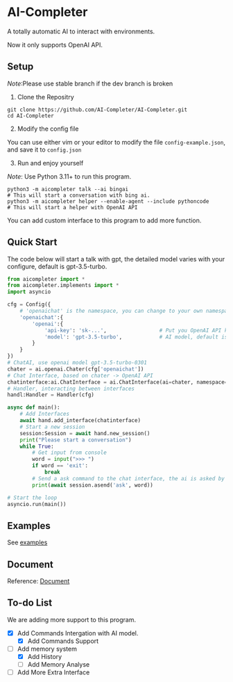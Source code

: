 # AI-Completer

A totally automatic AI to interact with environments.

Now it only supports OpenAI API.

## Setup

*Note*:Please use stable branch if the dev branch is broken

1. Clone the Repositry

```shell
git clone https://github.com/AI-Completer/AI-Completer.git
cd AI-Completer
```

2. Modify the config file

You can use either vim or your editor to modify the file `config-example.json`, and save it to `config.json`

3. Run and enjoy yourself

*Note*: Use Python 3.11+ to run this program.

```shell
python3 -m aicompleter talk --ai bingai
# This will start a conversation with bing ai.
python3 -m aicompleter helper --enable-agent --include pythoncode
# This will start a helper with OpenAI API
```

You can add custom interface to this program to add more function.

## Quick Start

The code below will start a talk with gpt, the detailed model varies with your configure, default is gpt-3.5-turbo.

```python
from aicompleter import *
from aicompleter.implements import *
import asyncio

cfg = Config({
    # 'openaichat' is the namespace, you can change to your own namespace
    'openaichat':{
        'openai':{
            'api-key': 'sk-...',                 # Put you OpenAI API key here
            'model': 'gpt-3.5-turbo',            # AI model, default is gpt-3.5-turbo
        }
    }
})
# ChatAI, use openai model gpt-3.5-turbo-0301
chater = ai.openai.Chater(cfg['openaichat'])
# Chat Interface, based on chater -> OpenAI API
chatinterface:ai.ChatInterface = ai.ChatInterface(ai=chater, namespace='openaichat')
# Handler, interacting between interfaces
handl:Handler = Handler(cfg)

async def main():
    # Add Interfaces
    await hand.add_interface(chatinterface)
    # Start a new session
    session:Session = await hand.new_session()
    print("Please start a conversation")
    while True:
        # Get input from console
        word = input(">>> ")
        if word == 'exit':
            break
        # Send a ask command to the chat interface, the ai is asked by the content (text, the question of user)
        print(await session.asend('ask', word))

# Start the loop
asyncio.run(main())
```

## Examples

See [examples](/examples/)

## Document

Reference: [Document](/doc/language.md)

## To-do List

We are adding more support to this program.
- [x] Add Commands Intergation with AI model.
  - [x] Add Commands Support
- [ ] Add memory system
  - [x] Add History
  - [ ] Add Memory Analyse
- [ ] Add More Extra Interface
